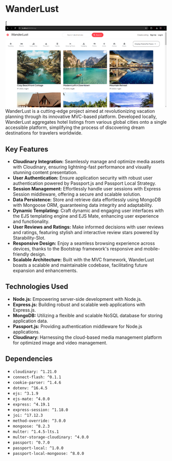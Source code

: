 # WanderLust
[![WanderLust](https://github.com/zodrickjohn/wanderlust/blob/main/Screenshot%202024-04-27%20143400.png?raw=true)
WanderLust is a cutting-edge project aimed at revolutionizing vacation planning through its innovative MVC-based platform. Developed locally, WanderLust aggregates hotel listings from various global cities onto a single accessible platform, simplifying the process of discovering dream destinations for travelers worldwide.

## Key Features

- **Cloudinary Integration:** Seamlessly manage and optimize media assets with Cloudinary, ensuring lightning-fast performance and visually stunning content presentation.
- **User Authentication:** Ensure application security with robust user authentication powered by Passport.js and Passport Local Strategy.
- **Session Management:** Effortlessly handle user sessions with Express Session middleware, offering a secure and scalable solution.
- **Data Persistence:** Store and retrieve data effortlessly using MongoDB with Mongoose ORM, guaranteeing data integrity and adaptability.
- **Dynamic Templating:** Craft dynamic and engaging user interfaces with the EJS templating engine and EJS Mate, enhancing user experience and functionality.
- **User Reviews and Ratings:** Make informed decisions with user reviews and ratings, featuring stylish and interactive review stars powered by Starability-Slot.
- **Responsive Design:** Enjoy a seamless browsing experience across devices, thanks to the Bootstrap framework's responsive and mobile-friendly design.
- **Scalable Architecture:** Built with the MVC framework, WanderLust boasts a scalable and maintainable codebase, facilitating future expansion and enhancements.

## Technologies Used

- **Node.js:** Empowering server-side development with Node.js.
- **Express.js:** Building robust and scalable web applications with Express.js.
- **MongoDB:** Utilizing a flexible and scalable NoSQL database for storing application data.
- **Passport.js:** Providing authentication middleware for Node.js applications.
- **Cloudinary:** Harnessing the cloud-based media management platform for optimized image and video management.

## Dependencies

- `cloudinary: ^1.21.0`
- `connect-flash: ^0.1.1`
- `cookie-parser: ^1.4.6`
- `dotenv: ^16.4.5`
- `ejs: ^3.1.9`
- `ejs-mate: ^4.0.0`
- `express: ^4.19.1`
- `express-session: ^1.18.0`
- `joi: ^17.12.3`
- `method-override: ^3.0.0`
- `mongoose: ^8.2.3`
- `multer: ^1.4.5-lts.1`
- `multer-storage-cloudinary: ^4.0.0`
- `passport: ^0.7.0`
- `passport-local: ^1.0.0`
- `passport-local-mongoose: ^8.0.0`

